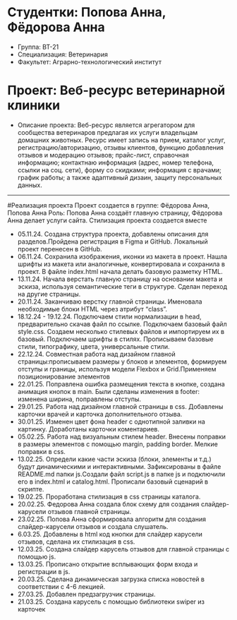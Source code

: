 # Студентки: Попова Анна, Фёдорова Анна
- Группа: ВТ-21
- Специализация: Ветеринария
- Факультет: Аграрно-технологический институт
# Проект: Веб-ресурс ветеринарной клиники
- Описание проекта: Веб-ресурс является агрегатором для сообщества ветеринаров предлагая их услуги владельцам домашних животных. Ресурс имеет запись на прием, каталог услуг, регистрацию/авторизацию, отзывы клиентов, функцию добавления отзывов и модерацию отзывов; прайс-лист, справочная информацию; контактнаю информация (адрес, номер телефона, ссылки на соц. сети), форму со скидками; информация с врачами; график работы; а также адаптивный дизаин, защиту персональных данных.
---
#Реализация проекта
Проект создается в группе: Фёдорова Анна, Попова Анна
Роль: Попова Анна создаёт главную страницу, Фёдорова Анна делает услуги сайта. Стилизация проекта создается вместе
- 05.11.24. Создана структура проекта, добавлены описания для разделов.Пройдена регистрация в Figma и GitHub. Локальный проект перенесен в GitHub.
- 06.11.24. Сохранила изображения, иконки из макета в проект. Нашла шрифты из макета или аналогичные, конвертировала и сохранила в проект. В файле index.html начала делать базовую разметку HTML.
- 13.11.24. Начала верстать главную страницу на основании макета и эскиза, используя семантические теги в структуре. Сделан переход на другие страницы.
- 20.11.24. Заканчиваю верстку главной страницы. Именовала необходимые блоки HTML через атрибут “class”.
- 18.12.24 - 19.12.24. Подключаем стили нормализации в head, предварительно скачав файл по ссылке. Подключаем базовый файл style.css. Создаем несколько стилевых файлов и импортируем их в базовый. Подключаем шрифты в стилях. Прописываем базовые стили, типографику, цвета, универсальные стили.
- 22.12.24. Совместная работа над дизайном главной страницы:прописываем размеры у блоков и элементов, формируем отступы и границы, используя модели Flexbox и Grid.Применяем позиционирование элементов
- 22.01.25. Поправлена ошибка размещения текста в кнопке, создана анимация кнопок в main. Были сделаны изменения в footer: изменена ширина, поправлены отступы.
- 29.01.25. Работа над дизайном главной страницы в css. Добавлены карточки врачей и карточка дополнительного отзыва. 
- 30.01.25. Изменен цвет фона header c однотипной заливки на картинку. Доработаны карточки коментариев.
- 05.02.25. Работа над визуальным стилем header. Внесены поправки в размеры элементов с помощью margin, padding border. Мелкие поправки в css.
- 13.02.25. Определи какие части эскиза (блоки, элементы и т.д.) будут динамическими и интерактивными. Зафиксированы в файле README.md папки js.Создали файл script.js в папке js и подключили его в index.html и catalog.html. Прописали базовый сценарий в скрипте.
- 19.02.25. Проработана стилизация в css страницы каталога. 
- 20.02.25. Федорова Анна создала блок схему для создания слайдер-карусели отзывов главной страницы.
- 23.02.25. Попова Анна сформировала алгоритм для создания слайдер-карусели отзывов и создала слушатель.
- 6.03.25. Добавлены в html код кнопки для слайдер карусели отзывов, сделана их стилизация в css. 
- 12.03.25. Создана слайдер карусель отзывов для главной страницы с помощью js.
- 13.03.25. Прописано открытие всплывающих форм входа и регистрации в js.
- 20.03.25. Сделана динамическая загрузка списка новостей в соответствии с 4-6 лекцией.
- 27.03.25. Добавлен предзагрузчик страницы.
- 21.03.25. Создана карусель с помощью библиотеки swiper из карточек
